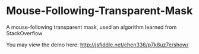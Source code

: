 # Mouse-Following-Transparent-Mask

A mouse-following transparent mask, used an algorithm learned from StackOverflow

You may view the demo here: http://jsfiddle.net/chen336/p7k8uz7e/show/
